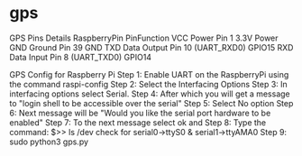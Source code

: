 # gps

GPS Pins	Details		RaspberryPin 	PinFunction
VCC 		Power 		Pin 1 			3.3V Power
GND 		Ground 		Pin 39 			GND
TXD Data 	Output 		Pin 10 			(UART_RXD0) GPIO15
RXD Data 	Input 		Pin 8 			(UART_TXD0) GPIO14

GPS Config for Raspberry Pi
Step 1: Enable UART on the RaspberryPi using the command
	raspi-config
Step 2: Select the Interfacing Options
Step 3: In interfacing options select Serial.
Step 4: After which you will get a message to "login shell to be accessible over the serial"
Step 5: Select No option
Step 6: Next message will be "Would you like the serial port hardware to be enabled"
Step 7: To the next message select ok and <Enter>
Step 8: Type the command:
	$>> ls /dev
	check for serial0->ttyS0 & serial1->ttyAMA0
Step 9: sudo python3 gps.py